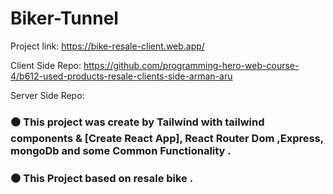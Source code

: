 # Biker-Tunnel

Project link: https://bike-resale-client.web.app/

Client Side Repo: https://github.com/programming-hero-web-course-4/b612-used-products-resale-clients-side-arman-aru

Server Side Repo: 

### ⚫ This project was create by Tailwind with tailwind components & [Create React App], React Router Dom ,Express, mongoDb and some Common Functionality .

### ⚫ This Project based on resale bike .